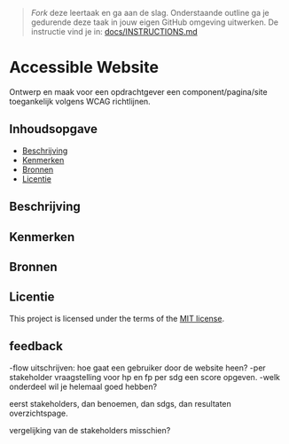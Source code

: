 > _Fork_ deze leertaak en ga aan de slag. Onderstaande outline ga je gedurende deze taak in jouw eigen GitHub omgeving uitwerken. De instructie vind je in: [docs/INSTRUCTIONS.md](https://github.com/fdnd-task/all-human-accessible-website/blob/main/docs/INSTRUCTIONS.md)

# Accessible Website

Ontwerp en maak voor een opdrachtgever een component/pagina/site toegankelijk volgens WCAG richtlijnen.

## Inhoudsopgave

  * [Beschrijving](#beschrijving)
  * [Kenmerken](#kenmerken)
  * [Bronnen](#bronnen)
  * [Licentie](#licentie)

## Beschrijving
<!-- In de Beschrijving staat hoe je project er uit ziet, hoe het werkt en wat je er mee kan. -->
<!-- Voeg een mooie poster visual toe 📸 -->
<!-- Voeg een link toe naar Github Pages 🌐-->

## Kenmerken
<!-- Bij Kenmerken staat welke technieken zijn gebruikt en hoe. Wat is de HTML structuur? Wat zijn de belangrijkste dingen in CSS? Wat is er met Javascript gedaan en hoe? Misschien heb je een framwork of library gebruikt? -->



## Bronnen

## Licentie


This project is licensed under the terms of the [MIT license](./LICENSE).

## feedback

-flow uitschrijven: hoe gaat een gebruiker door de website heen?
-per stakeholder vraagstelling voor hp en fp per sdg een score opgeven.
-welk onderdeel wil je helemaal goed hebben?

eerst stakeholders, dan benoemen, dan sdgs, dan resultaten
overzichtspage.

vergelijking van de stakeholders misschien?







